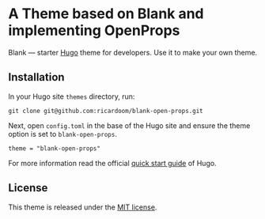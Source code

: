 # A Theme based on Blank and implementing OpenProps

Blank — starter [Hugo](https://gohugo.io/) theme for developers. Use it to make your own theme.

## Installation

In your Hugo site `themes` directory, run:

```
git clone git@github.com:ricardoom/blank-open-props.git
```

Next, open `config.toml` in the base of the Hugo site and ensure the theme option is set to `blank-open-props`.

```
theme = "blank-open-props"
```

For more information read the official [quick start guide](https://gohugo.io/getting-started/quick-start/) of Hugo.

## License

This theme is released under the [MIT license](https://github.com/ricardoom/blank-open-props/blob/main/LICENSE).
